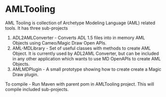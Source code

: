 AMLTooling
==========

AML Tooling is collection of Archetype Modeling Language (AML) related tools.
It has three sub-projects

1. ADL2AMLConverter - Converts ADL 1.5 files into in memory AML Objects using Cameo/Magic Draw Open APIs.
2. AML-MDLibrary - Set of useful classes with methods to create AML Object. It is currently used by ADL2AML Converter, but can be included in any other application which wants to use MD OpenAPIs to create AML Objects.
3. AMLMDPlugin - A small prototype showing how to create create a Magic Draw plugin.

To compile - Run Maven with parent pom in AMLTooling project. This will compile included sub-projects.


